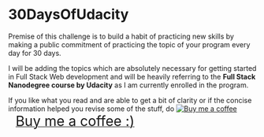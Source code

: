 # 30DaysOfUdacity
Premise of this challenge is to build a habit of practicing new skills by making a public commitment of practicing the topic of your program every day for 30 days. 

I will be adding the topics which are absolutely necessary for getting started in Full Stack Web development and will be heavily referring to the **Full Stack Nanodegree course by Udacity** as I am currently enrolled in the program. 

If you like what you read and are able to get a bit of clarity or if the concise information helped you revise some of the stuff, do <a href="https://www.buymeacoffee.com/YWM4ZAj"><img src="https://cdn.buymeacoffee.com/buttons/bmc-new-btn-logo.svg" alt="Buy me a coffee"><span style="margin-left:15px;font-size:28px !important;">Buy me a coffee :)</span></a>
